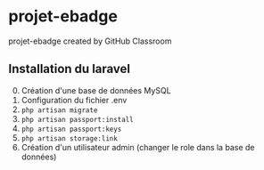 # projet-ebadge
projet-ebadge created by GitHub Classroom

## Installation du laravel
 0. Création d'une base de données MySQL
 1. Configuration du fichier .env
 2. ```php artisan migrate```
 3. ```php artisan passport:install```
 4. ```php artisan passport:keys```
 5. ```php artisan storage:link```
 6. Création d'un utilisateur admin (changer le role dans la base de données)
